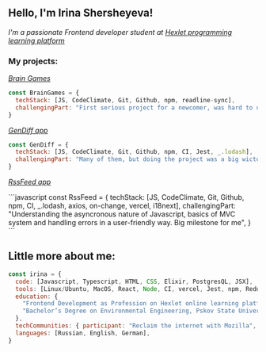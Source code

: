 <h2>Hello, I'm Irina Shersheyeva!</h2>
<p><em>I'm a passionate Frontend developer student at <a href="https://ru.hexlet.io/">Hexlet programming learning platform</a></em></p>
<h3>My projects:</h3>
<p><em><a href ="https://github.com/hikarinakano/frontend-project-44">Brain Games</a></em></p>

```javascript
const BrainGames = {
  techStack: [JS, CodeClimate, Git, Github, npm, readline-sync],
  challengingPart: "First serious project for a newcomer, was hard to understand many technologies at once"
}
```
<p><em><a href="https://github.com/hikarinakano/frontend-project-46">GenDiff app</a></em></p>

```javascript
const GenDiff = {
  techStack: [JS, CodeClimate, Git, Github, npm, CI, Jest, _.lodash],
  challengingPart: "Many of them, but doing the project was a big wictory for me!",
}
```
<p><em><a href="https://github.com/hikarinakano/frontend-project-11">RssFeed app</a></em></p>
```javascript
const RssFeed = {
  techStack: [JS, CodeClimate, Git, Github, npm, CI, _.lodash, axios, on-change, vercel, i18next],
  challengingPart: "Understanding the asyncronous nature of Javascript,
    basics of MVC system and handling errors in a user-friendly way. Big milestone for me",
}
```

<h2>Little more about me:</h2>

```javascript
const irina = {
  code: [Javascript, Typescript, HTML, CSS, Elixir, PostgresQL, JSX],
  tools: [Linux/Ubuntu, MacOS, React, Node, CI, vercel, Jest, npm, Redux/toolkit, Render, Postman/axios],
  education: { 
    "Frontend Development as Profession on Hexlet online learning platform": [2022, "present"],
    "Bachelor’s Degree on Environmental Engineering, Pskov State University": [2014, 2018],
  },
  techCommunities: { participant: "Reclaim the internet with Mozilla", },
  languages: [Russian, English, German],
}
```

